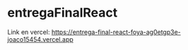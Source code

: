# entregaFinalReact

Link en vercel: https://entrega-final-react-foya-ag0etgp3e-joaco15454.vercel.app
